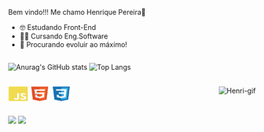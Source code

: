 Bem vindo!!! Me chamo Henrique Pereira👾

- 🤓 Estudando Front-End
- 🧗‍♂️ Cursando Eng.Software
- 🦾 Procurando evoluir ao máximo!

##

![Anurag's GitHub stats](https://github-readme-stats.vercel.app/api?username=Henriquetx06&show_icons=true&theme=transparent)
![Top Langs](https://github-readme-stats.vercel.app/api/top-langs/?username=Henriquetx06&hide_progress=true&theme=transparent)

<div style="display: inline_block"><br>
  <img align="center" alt="Henri-Js" height="30" width="40" src="https://raw.githubusercontent.com/devicons/devicon/master/icons/javascript/javascript-plain.svg">
  <img align="center" alt="Henri-HTML" height="30" width="40" src="https://raw.githubusercontent.com/devicons/devicon/master/icons/html5/html5-original.svg">
  <img align="center" alt="Henri-CSS" height="30" width="40" src="https://raw.githubusercontent.com/devicons/devicon/master/icons/css3/css3-original.svg">
   <img align="right" alt="Henri-gif" src="https://cdn.discordapp.com/attachments/1187495339519914125/1208270989230739516/ezgif.com-resize_4.gif?ex=65e2ad0c&is=65d0380c&hm=74fe48bd64d5d679156290ef00eced2ecfbcbc652603a88f256b7aa2f3c3ee93&"
</div>

  ##
 
<div> 
  <a href = "mailto:henriquepereira1003@gmail.com"><img src="https://img.shields.io/badge/-Gmail-%23333?style=for-the-badge&logo=gmail&logoColor=white" target="_blank"></a>
  <a href="https://www.linkedin.com/in/henrique-pereira-teixeira-b761a720a/" target="_blank"><img src="https://img.shields.io/badge/-LinkedIn-%230077B5?style=for-the-badge&logo=linkedin&logoColor=white" target="_blank"></a>
</div>
